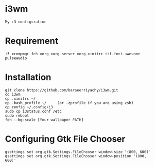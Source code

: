 # i3wm
```
My i3 configuration
```
# Requirement
```
i3 xcompmgr feh xorg xorg-server xorg-xinitrc ttf-font-awesome pulseaudio 
```

# Installation
```
git clone https://github.com/baraeerriyachy/i3wm.git
cd i3wm
cp .xinitrc ~/
cp .bash_profile ~/     (or .zprofile if you are using zsh)
cp config ~/.config/i3
sudo cp i3status.conf /etc
sudo reboot
feh --bg-scale [Your wallpaper PATH]
```
# Configuring Gtk File Chooser
```
gsettings set org.gtk.Settings.FileChooser window-size '(800, 600)'
gsettings set org.gtk.Settings.FileChooser window-position '(800, 600)'
```
